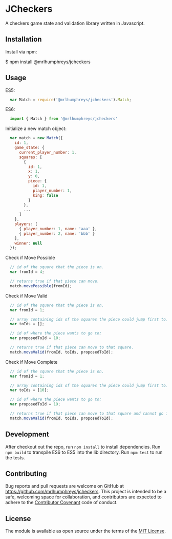 # JCheckers

A checkers game state and validation library written in Javascript.

## Installation

Install via npm:

  $ npm install @mrlhumphreys/jcheckers

## Usage

ES5:

```javascript
  var Match = require('@mrlhumphreys/jcheckers').Match;
```

ES6:

```javascript
  import { Match } from '@mrlhumphreys/jcheckers'
```

Initialize a new match object:

```javascript 
  var match = new Match({
    id: 1,
    game_state: {
      current_player_number: 1,
      squares: [
        { 
          id: 1, 
          x: 1, 
          y: 0, 
          piece: {
            id: 1, 
            player_number: 1, 
            king: false
          }
        },
        ...
      ] 
    },
    players: [
      { player_number: 1, name: 'aaa' },
      { player_number: 2, name: 'bbb' }
    ],
    winner: null
  });
```

Check if Move Possible

```javascript
  // id of the square that the piece is on.
  var fromId = 4;

  // returns true if that piece can move.
  match.movePossible(fromId); 
```

Check if Move Valid

```javascript
  // id of the square that the piece is on.
  var fromId = 1;

  // array containing ids of the squares the piece could jump first to.
  var toIds = [];

  // id of where the piece wants to go to;
  var proposedToId = 10;

  // returns true if that piece can move to that square.
  match.moveValid(fromId, toIds, proposedToId); 
```

Check if Move Complete

```javascript
  // id of the square that the piece is on.
  var fromId = 1;

  // array containing ids of the squares the piece could jump first to.
  var toIds = [10];

  // id of where the piece wants to go to;
  var proposedToId = 19;

  // returns true if that piece can move to that square and cannot go further.
  match.moveValid(fromId, toIds, proposedToId); 
```

## Development

After checkout out the repo, run `npm install` to install dependencies. Run `npm build` to transpile ES6 to ES5 into the lib directory. Run `npm test` to run the tests.

## Contributing

Bug reports and pull requests are welcome on GitHub at https://github.com/mrlhumphreys/jcheckers. This project is intended to be a safe, welcoming space for collaboration, and contributors are expected to adhere to the [Contributor Covenant](http://contributor-covenant.org) code of conduct.

## License

The module is available as open source under the terms of the [MIT License](http://opensource.org/licenses/MIT).
